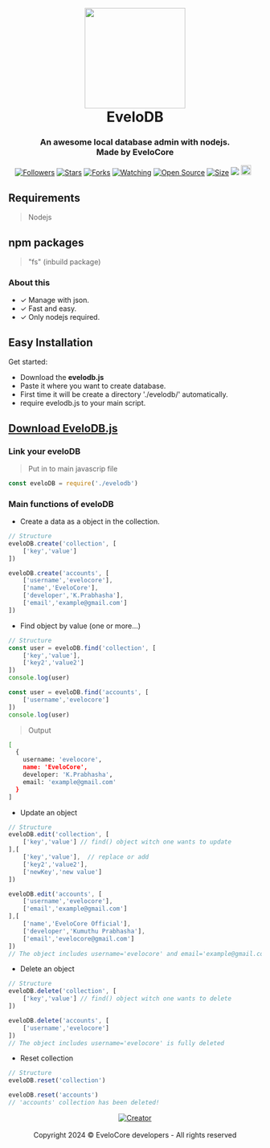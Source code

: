 
<h1 align="center">
  <br>
  <a><img src="https://i.ibb.co/KbF3bvy/20240305-124100.png" width="200"></a>
  <br>
  EveloDB
  <br>
</h1>
<h3 align="center">An awesome local database admin with nodejs.<br>Made by EveloCore</h3>
<p align="center">
<a href="https://github.com/prabhasha2006?tab=followers"><img title="Followers" src="https://img.shields.io/github/followers/prabhasha2006?color=green&style=flat-square"></a>
<a href="https://github.com/prabhasha2006/chat-application/stargazers/"><img title="Stars" src="https://img.shields.io/github/stars/prabhasha2006/chat-application?color=white&style=flat-square"></a>
<a href="https://github.com/prabhasha2006/chat-application/network/members"><img title="Forks" src="https://img.shields.io/github/forks/prabhasha2006/chat-application?color=yellow&style=flat-square"></a>
<a href="https://github.com/prabhasha2006/chat-application/watchers"><img title="Watching" src="https://img.shields.io/github/watchers/prabhasha2006/chat-application?label=Watchers&color=red&style=flat-square"></a>
<a href="https://github.com/prabhasha2006/chat-application"><img title="Open Source" src="https://badges.frapsoft.com/os/v2/open-source.svg?v=103"></a>
<a href="https://github.com/prabhasha2006/chat-application/"><img title="Size" src="https://img.shields.io/github/repo-size/prabhasha2006/chat-application?style=flat-square&color=darkred"></a>
<a href="https://hits.seeyoufarm.com"><img src="https://hits.seeyoufarm.com/api/count/incr/badge.svg?url=https%3A%2F%2Fgithub.com%2FAlipBot%2Fchat-application%2Fhit-counter&count_bg=%2379C83D&title_bg=%23555555&icon=probot.svg&icon_color=%2304FF00&title=hits&edge_flat=false"/></a>
<a href="https://github.com/prabhasha2006/chat-application/graphs/commit-activity"><img height="20" src="https://img.shields.io/badge/Maintained-No-red.svg"></a>&nbsp;&nbsp;
</p>

## Requirements
> Nodejs

## npm packages
> "fs" (inbuild package)

### About this
- ✓ Manage with json.
- ✓ Fast and easy.
- ✓ Only nodejs required.

## Easy Installation
Get started:
- Download the <b>evelodb.js</b>
- Paste it where you want to create database.
- First time it will be create a directory './evelodb/' automatically.
- require evelodb.js to your main script.

## [Download EveloDB.js](https://github.com/prabhasha2006/eveloDB)


### Link your eveloDB

> Put in to main javascrip file
```js
const eveloDB = require('./evelodb')
```
### Main functions of eveloDB
- Create a data as a object in the collection.
```js
// Structure
eveloDB.create('collection', [
    ['key','value']
])
```
```js
eveloDB.create('accounts', [
    ['username','evelocore'],
    ['name','EveloCore'],
    ['developer','K.Prabhasha'],
    ['email','example@gmail.com']
])
```
- Find object by value (one or more...)
```js
// Structure
const user = eveloDB.find('collection', [
    ['key','value'],
    ['key2','value2']
])
console.log(user)
```
```js
const user = eveloDB.find('accounts', [
    ['username','evelocore']
])
console.log(user)
```
> Output
```bash
[
  {
    username: 'evelocore',
    name: 'EveloCore',
    developer: 'K.Prabhasha',
    email: 'example@gmail.com'
  }
]
```
- Update an object
```js
// Structure
eveloDB.edit('collection', [
    ['key','value'] // find() object witch one wants to update
],[
    ['key','value'],  // replace or add 
    ['key2','value2'],
    ['newKey','new value']
])
```
```js
eveloDB.edit('accounts', [
    ['username','evelocore'],
    ['email','example@gmail.com']
],[
    ['name','EveloCore Official'],
    ['developer','Kumuthu Prabhasha'],
    ['email','evelocore@gmail.com']
])
// The object includes username='evelocore' and email='example@gmail.com' is successfully updated with second array's values
```
- Delete an object
```js
// Structure
eveloDB.delete('collection', [
    ['key','value'] // find() object witch one wants to delete
])
```
```js
eveloDB.delete('accounts', [
    ['username','evelocore']
])
// The object includes username='evelocore' is fully deleted
```

- Reset collection
```js
// Structure
eveloDB.reset('collection')
```
```js
eveloDB.reset('accounts')
// 'accounts' collection has been deleted!
```


<p align="center">
<a href="#"><img title="Creator" src="https://img.shields.io/badge/Creator-EveloCore-red.svg?style=for-the-badge&logo=github"></a>
    <br><br>
    Copyright 2024 © EveloCore developers - All rights reserved
</p>


